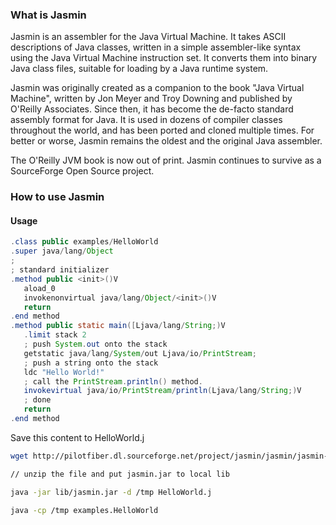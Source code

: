 ### What is Jasmin

Jasmin is an assembler for the Java Virtual Machine. It takes ASCII descriptions of Java classes, written in a simple assembler-like syntax using the Java Virtual Machine instruction set. It converts them into binary Java class files, suitable for loading by a Java runtime system.

Jasmin was originally created as a companion to the book "Java Virtual Machine", written by Jon Meyer and Troy Downing and published by O'Reilly Associates. Since then, it has become the de-facto standard assembly format for Java. It is used in dozens of compiler classes throughout the world, and has been ported and cloned multiple times. For better or worse, Jasmin remains the oldest and the original Java assembler.

The O'Reilly JVM book is now out of print. Jasmin continues to survive as a SourceForge Open Source project.

### How to use Jasmin

#### Usage

```java
.class public examples/HelloWorld
.super java/lang/Object
;
; standard initializer
.method public <init>()V
   aload_0
   invokenonvirtual java/lang/Object/<init>()V
   return
.end method
.method public static main([Ljava/lang/String;)V
   .limit stack 2
   ; push System.out onto the stack
   getstatic java/lang/System/out Ljava/io/PrintStream;
   ; push a string onto the stack
   ldc "Hello World!"
   ; call the PrintStream.println() method.
   invokevirtual java/io/PrintStream/println(Ljava/lang/String;)V
   ; done
   return
.end method
```

Save this content to HelloWorld.j

```bash
wget http://pilotfiber.dl.sourceforge.net/project/jasmin/jasmin/jasmin-2.4/jasmin-2.4.zip

// unzip the file and put jasmin.jar to local lib

java -jar lib/jasmin.jar -d /tmp HelloWorld.j

java -cp /tmp examples.HelloWorld   
```
